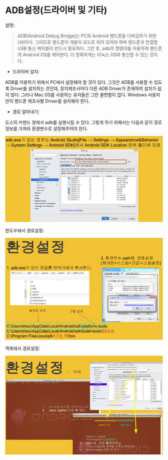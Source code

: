 # ADB설정(드라이버 및 기타)
설명:
> ADB(Android Debug Bridge)는 PC와 Android 핸드폰을 디버깅하기 위한 Util이다. 그러므로 핸드폰이 개발자 모드로 되어 있어야 하며 핸드폰과 연결할 USB 통신 케이블이 반드시 필요하다. 그런 후, adb의 명령어를 이용하여 핸드폰의 Android OS를 제어한다. 더 정확하게는 리눅스 OS와 통신할 수 있는 것이다.
 
- 드라이버 설치:

ADB를 이용하기 위해서 PC에서 설정해야 할 것이 있다. 그것은 ADB를 사용할 수 있도록 Driver를  설치하는 것인데, 장치제조사마다 다른 ADB Driver가 존재하여 설치가 쉽지 않다. 그러나 Mac OS를 사용하는 유저들은 그런 불편함이 없다. Windows 사용자만이 핸드폰 제조사별 Driver를 설치해야 한다. 
 
- 경로 알아내기:

도스의 커맨드 창에서 adb를 실행시킬 수 있다. 그렇게 하기 위해서는 다음과 같이 경로정보를 가져와 환경변수로 설정해주어야 한다. 

![](/images/image14.png)

 
윈도우에서 경로설정:

![](/images/image3.png)
 
맥북에서 경로설정:

![](/images/image24.png)
